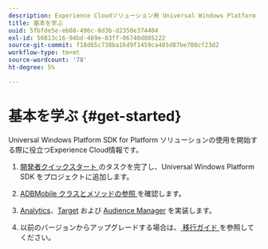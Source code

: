 ```yaml
---
description: Experience Cloudソリューション用 Universal Windows Platform SDK の使用を開始する際に役立つ情報
title: 基本を学ぶ
uuid: 5fbfde5e-eb08-496c-8d3b-d2350e374404
exl-id: 56813c16-94bd-469e-83ff-06748d885222
source-git-commit: f18d65c738ba16d9f1459ca485d87be708cf23d2
workflow-type: tm+mt
source-wordcount: '78'
ht-degree: 5%

---
```


# 基本を学ぶ {#get-started}

Universal Windows Platform SDK for Platform ソリューションの使用を開始する際に役立つExperience Cloud情報です。

1. [ 開発者クイックスタート ](/help/universal-windows/c-getting-started/dev-qs.md) のタスクを完了し、Universal Windows Platform SDK をプロジェクトに追加します。

1. [ADBMobile クラスとメソッドの参照 ](/help/universal-windows/c-configuration/methods.md) を確認します。

1. [Analytics](/help/universal-windows/analytics/analytics-methods.md)、[Target](/help/universal-windows/target/target-methods.md) および [Audience Manager](/help/universal-windows/audiencemgmt/audience-manager-methods.md) を実装します。

1. 以前のバージョンからアップグレードする場合は、[ 移行ガイド ](/help/universal-windows/migration-v3.md) を参照してください。
